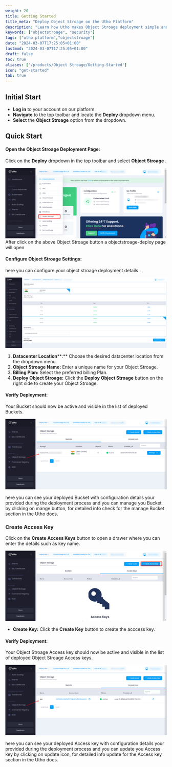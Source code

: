 ```yaml
---
weight: 20
title: Getting Started
title_meta: "Deploy Object Stroage on the Utho Platform"
description: "Learn how Utho makes Object Stroage deployment simple and easy so you easily anticipate your cloud infrastructure costs"
keywords: ["objectstroage", "security"]
tags: ["utho platform","objectstroage"]
date: "2024-03-07T17:25:05+01:00"
lastmod: "2024-03-07T17:25:05+01:00"
draft: false
toc: true
aliases: ['/products/Object Stroage/Getting-Started']
icon: "get-started"
tab: true
---
```

## Initial Start

* **Log in** to your account on our platform.
* **Navigate** to the top toolbar and locate the **Deploy** dropdown menu.
* **Select** the **Object Stroage** option from the dropdown.

## Quick Start

#### Open the Object Stroage Deployment Page:

Click on the **Deploy** dropdown in the top toolbar and select  **Object Stroage** .

![Utho-ob](image/Utho-ob.png)After click on the above Object Stroage button a objectstroage-deploy page will open


#### Configure Object Stroage Settings:

here you can configure your object stroage deployment details .

![Utho-Manage-objectStorage-deploy](image/Utho-Manage-objectStorage-deploy.png)

1. **Datacenter Location****:** Choose the desired datacenter location from the dropdown menu.
2. **Object Stroage Name:** Enter a unique name for your Object Stroage.
3. **Billing Plan:** Select the preferred billing Plan.
4. **Deploy Object Stroage:** Click the **Deploy Object Stroage** button on the right side to create your Object Stroage.

#### Verify Deployment:

Your Bucket should now be active and visible in the list of deployed Buckets.

![Utho-objectStorage-list](image/Utho-objectStorage-list.png)

here you can see your deployed Bucket with configuration details your provided during the deployment process and you can manage you Bucket by clicking on mange button, for detailed info check for the manage Bucket section in the Utho docs.


### Create Access Key

Click on the **Create Access Keys** button to open a drawer where you can enter the details such as key name.

![Utho-objectStorage-accesskey](image/Utho-objectStorage-accesskey.png)

* **Create Key:** Click the **Create Key** button to create the acccess key.

#### Verify Deployment:

Your Object Stroage Access key should now be active and visible in the list of deployed Object Stroage Access keys.

![Utho-objectStorage-accesskey-list](image/Utho-objectStorage-accesskey-list.png)

here you can see your deployed Access key with configuration details your provided during the deployment process and you can update you Access key by clicking on update icon, for detailed info update for the Access key section in the Utho docs.